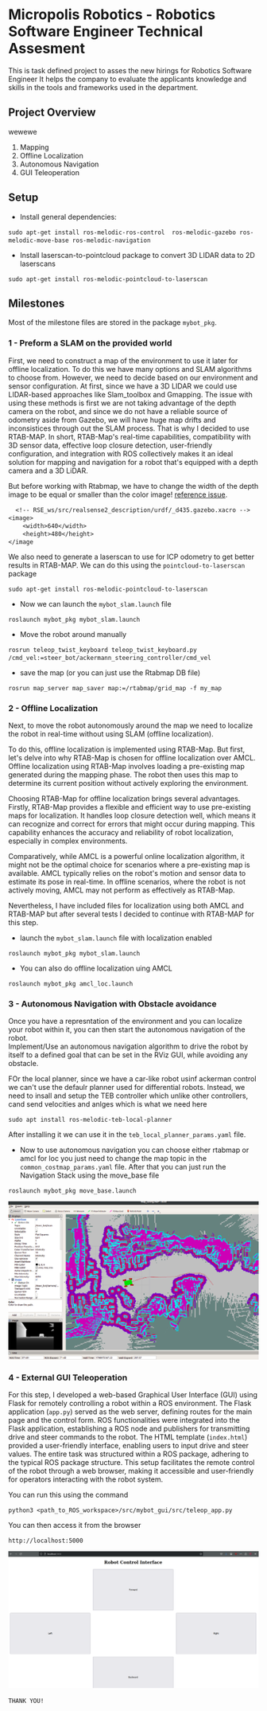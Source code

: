 # Micropolis Robotics - Robotics Software Engineer Technical Assesment

This is task defined project to asses the new hirings for Robotics Software Engineer
It helps the company to evaluate the applicants knowledge and skills in the tools and frameworks used in the department.

## Project Overview
wewewe

1. Mapping
2. Offline Localization
3. Autonomous Navigation 
4. GUI Teleoperation

## Setup
- Install general dependencies:
```
sudo apt-get install ros-melodic-ros-control  ros-melodic-gazebo ros-melodic-move-base ros-melodic-navigation
```
- Install laserscan-to-pointcloud package to convert 3D LIDAR data to 2D laserscans
```
sudo apt-get install ros-melodic-pointcloud-to-laserscan
```

## Milestones
Most of the milestone files are stored in the package `mybot_pkg`. 

### 1 - Preform a SLAM on the provided world
First, we need to construct a map of the environment to use it later for offline localization. To do this we have many options and SLAM algorithms to choose from. However, we need to decide based on our environment and sensor configuration. At first, since we have a 3D LIDAR we could use LIDAR-based approaches like Slam_toolbox and Gmapping. The issue with using these methods is first we are not taking advantage of the depth camera on the robot, and since we do not have a reliable source of odometry aside from Gazebo, we will have huge map drifts and inconsistices through out the SLAM process. That is why I decided to use RTAB-MAP. In short, RTAB-Map's real-time capabilities, compatibility with 3D sensor data, effective loop closure detection, user-friendly configuration, and integration with ROS collectively makes it an ideal solution for mapping and navigation for a robot that's equipped with a depth camera and a 3D LiDAR. 
 

But before working with Rtabmap, we have to change the width of the depth image to be equal or smaller than the color image! [reference issue](https://github.com/introlab/rtabmap/issues/753). 
```
  <!-- RSE_ws/src/realsense2_description/urdf/_d435.gazebo.xacro -->
<image>
    <width>640</width>
    <height>480</height>
</image
```
We also need to generate a laserscan to use for ICP odometry to get better results in RTAB-MAP. We can do this using the `pointcloud-to-laserscan` package
```
sudo apt-get install ros-melodic-pointcloud-to-laserscan
``` 

- Now we can launch the `mybot_slam.launch` file
```
roslaunch mybot_pkg mybot_slam.launch
```
- Move the robot around manually 
```
rosrun teleop_twist_keyboard teleop_twist_keyboard.py /cmd_vel:=steer_bot/ackermann_steering_controller/cmd_vel
```
- save the map (or you can just use the Rtabmap DB file)
```
rosrun map_server map_saver map:=/rtabmap/grid_map -f my_map
```

### 2 - Offline Localization
Next, to move the robot autonomously around the map we need to localize the robot in real-time without using SLAM (offline localization).</br>

To do this, offline localization is implemented using RTAB-Map. But first, let's delve into why RTAB-Map is chosen for offline localization over AMCL. Offline localization using RTAB-Map involves loading a pre-existing map generated during the mapping phase. The robot then uses this map to determine its current position without actively exploring the environment.

Choosing RTAB-Map for offline localization brings several advantages. Firstly, RTAB-Map provides a flexible and efficient way to use pre-existing maps for localization. It handles loop closure detection well, which means it can recognize and correct for errors that might occur during mapping. This capability enhances the accuracy and reliability of robot localization, especially in complex environments.

Comparatively, while AMCL is a powerful online localization algorithm, it might not be the optimal choice for scenarios where a pre-existing map is available. AMCL typically relies on the robot's motion and sensor data to estimate its pose in real-time. In offline scenarios, where the robot is not actively moving, AMCL may not perform as effectively as RTAB-Map.

Nevertheless, I have included files for localization using both AMCL and RTAB-MAP but after several tests I decided to continue with RTAB-MAP for this step.  

- launch the `mybot_slam.launch` file with localization enabled
```
roslaunch mybot_pkg mybot_slam.launch
```
- You can also do offline localization uing AMCL
```
roslaunch mybot_pkg amcl_loc.launch
```

### 3 - Autonomous Navigation with Obstacle avoidance
Once you have a represntation of the environment and you can localize your robot within it, you can then start the autonomous navigation of the robot.</br>
Implement/Use an autonomous navigation algorithm to drive the robot by itself to a defined goal that can be set in the RViz GUI, while avoiding any obstacle.

FOr the local planner, since we have a car-like robot usinf ackerman control we can't use the defaulr planner used for differential robots. Instead, we need to insall and setup the TEB controller which unlike other controllers, cand send velocities and anlges which is what we need here
```
sudo apt install ros-melodic-teb-local-planner
```
After installing it we can use it in the `teb_local_planner_params.yaml` file.</br>

- Now to use autonomous navigation you can choose either rtabmap or amcl for loc you just need to change the map topic in the `common_costmap_params.yaml` file. After that you can just run the Navigation Stack using the move_base file
```
roslaunch mybot_pkg move_base.launch
```
![third_step_navigation](RSE_ws/media/nav.png)

### 4 - External GUI Teleoperation
For this step, I developed a web-based Graphical User Interface (GUI) using Flask for remotely controlling a robot within a ROS environment. The Flask application (`app.py`) served as the web server, defining routes for the main page and the control form. ROS functionalities were integrated into the Flask application, establishing a ROS node and publishers for transmitting drive and steer commands to the robot. The HTML template (`index.html`) provided a user-friendly interface, enabling users to input drive and steer values. The entire task was structured within a ROS package, adhering to the typical ROS package structure. This setup facilitates the remote control of the robot through a web browser, making it accessible and user-friendly for operators interacting with the robot system.

You can run this using the command
```
python3 <path_to_ROS_workspace>/src/mybot_gui/src/teleop_app.py
```
You can then access it from the browser
```
http://localhost:5000
```
![teleop_gui](RSE_ws/media/gui.png)







```
THANK YOU!
```